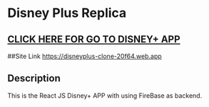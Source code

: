 # Disney Plus Replica

## <a href="https://disneyplus-clone-20f64.web.app" target="_blank">CLICK HERE FOR GO TO DISNEY+ APP</a>

##Site Link
https://disneyplus-clone-20f64.web.app

## Description
This is the React JS Disney+ APP with using FireBase as backend.